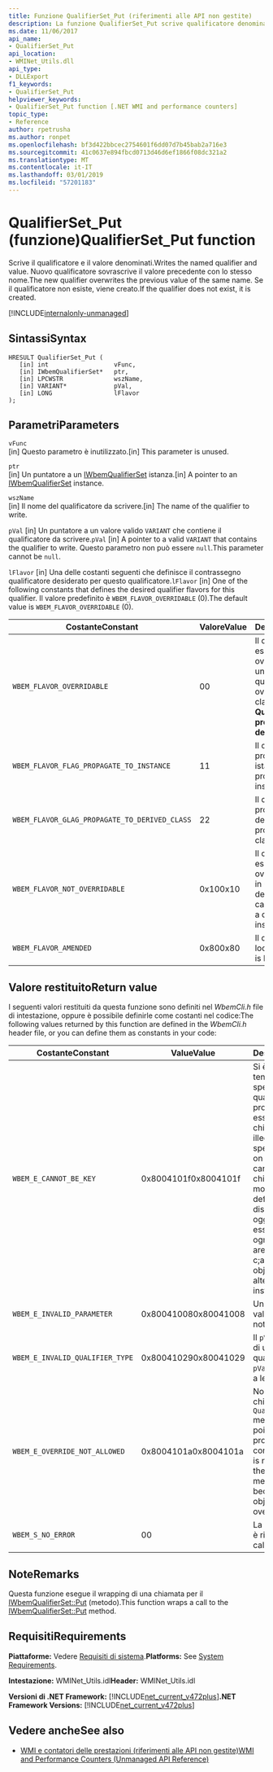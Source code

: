 ```yaml
---
title: Funzione QualifierSet_Put (riferimenti alle API non gestite)
description: La funzione QualifierSet_Put scrive qualificatore denominato e il relativo valore.
ms.date: 11/06/2017
api_name:
- QualifierSet_Put
api_location:
- WMINet_Utils.dll
api_type:
- DLLExport
f1_keywords:
- QualifierSet_Put
helpviewer_keywords:
- QualifierSet_Put function [.NET WMI and performance counters]
topic_type:
- Reference
author: rpetrusha
ms.author: ronpet
ms.openlocfilehash: bf3d422bbcec2754601f6dd07d7b45bab2a716e3
ms.sourcegitcommit: 41c0637e894fbcd0713d46d6ef1866f08dc321a2
ms.translationtype: MT
ms.contentlocale: it-IT
ms.lasthandoff: 03/01/2019
ms.locfileid: "57201183"
---
```

# <a name="qualifiersetput-function"></a><span data-ttu-id="e7a0d-103">QualifierSet_Put (funzione)</span><span class="sxs-lookup"><span data-stu-id="e7a0d-103">QualifierSet_Put function</span></span>
<span data-ttu-id="e7a0d-104">Scrive il qualificatore e il valore denominati.</span><span class="sxs-lookup"><span data-stu-id="e7a0d-104">Writes the named qualifier and value.</span></span> <span data-ttu-id="e7a0d-105">Nuovo qualificatore sovrascrive il valore precedente con lo stesso nome.</span><span class="sxs-lookup"><span data-stu-id="e7a0d-105">The new qualifier overwrites the previous value of the same name.</span></span> <span data-ttu-id="e7a0d-106">Se il qualificatore non esiste, viene creato.</span><span class="sxs-lookup"><span data-stu-id="e7a0d-106">If the qualifier does not exist, it is created.</span></span> 

[!INCLUDE[internalonly-unmanaged](../../../../includes/internalonly-unmanaged.md)]
  
## <a name="syntax"></a><span data-ttu-id="e7a0d-107">Sintassi</span><span class="sxs-lookup"><span data-stu-id="e7a0d-107">Syntax</span></span>  
  
```  
HRESULT QualifierSet_Put (
   [in] int                  vFunc, 
   [in] IWbemQualifierSet*   ptr, 
   [in] LPCWSTR              wszName,
   [in] VARIANT*             pVal,
   [in] LONG                 lFlavor
); 
```  

## <a name="parameters"></a><span data-ttu-id="e7a0d-108">Parametri</span><span class="sxs-lookup"><span data-stu-id="e7a0d-108">Parameters</span></span>

`vFunc`   
<span data-ttu-id="e7a0d-109">[in] Questo parametro è inutilizzato.</span><span class="sxs-lookup"><span data-stu-id="e7a0d-109">[in] This parameter is unused.</span></span>

`ptr`   
<span data-ttu-id="e7a0d-110">[in] Un puntatore a un [IWbemQualifierSet](/windows/desktop/api/wbemcli/nn-wbemcli-iwbemqualifierset) istanza.</span><span class="sxs-lookup"><span data-stu-id="e7a0d-110">[in] A pointer to an [IWbemQualifierSet](/windows/desktop/api/wbemcli/nn-wbemcli-iwbemqualifierset) instance.</span></span>

`wszName`   
<span data-ttu-id="e7a0d-111">[in] Il nome del qualificatore da scrivere.</span><span class="sxs-lookup"><span data-stu-id="e7a0d-111">[in] The name of the qualifier to write.</span></span>

<span data-ttu-id="e7a0d-112">`pVal` [in] Un puntatore a un valore valido `VARIANT` che contiene il qualificatore da scrivere.</span><span class="sxs-lookup"><span data-stu-id="e7a0d-112">`pVal` [in] A pointer to a valid `VARIANT` that contains the qualifier to write.</span></span> <span data-ttu-id="e7a0d-113">Questo parametro non può essere `null`.</span><span class="sxs-lookup"><span data-stu-id="e7a0d-113">This parameter cannot be `null`.</span></span>

<span data-ttu-id="e7a0d-114">`lFlavor` [in] Una delle costanti seguenti che definisce il contrassegno qualificatore desiderato per questo qualificatore.</span><span class="sxs-lookup"><span data-stu-id="e7a0d-114">`lFlavor` [in] One of the following constants that defines the desired qualifier flavors for this qualifier.</span></span> <span data-ttu-id="e7a0d-115">Il valore predefinito è `WBEM_FLAVOR_OVERRIDABLE` (0).</span><span class="sxs-lookup"><span data-stu-id="e7a0d-115">The default value is `WBEM_FLAVOR_OVERRIDABLE` (0).</span></span>

|<span data-ttu-id="e7a0d-116">Costante</span><span class="sxs-lookup"><span data-stu-id="e7a0d-116">Constant</span></span>  |<span data-ttu-id="e7a0d-117">Valore</span><span class="sxs-lookup"><span data-stu-id="e7a0d-117">Value</span></span>  |<span data-ttu-id="e7a0d-118">Descrizione</span><span class="sxs-lookup"><span data-stu-id="e7a0d-118">Description</span></span>  |
|---------|---------|---------|
| `WBEM_FLAVOR_OVERRIDABLE` | <span data-ttu-id="e7a0d-119">0</span><span class="sxs-lookup"><span data-stu-id="e7a0d-119">0</span></span> | <span data-ttu-id="e7a0d-120">Il qualificatore può essere sottoposto a override in un'istanza o una classe derivata.</span><span class="sxs-lookup"><span data-stu-id="e7a0d-120">The qualifier can be overridden in a derived class or instance.</span></span> <span data-ttu-id="e7a0d-121">**Questo è il valore predefinito.**</span><span class="sxs-lookup"><span data-stu-id="e7a0d-121">**This is the default value.**</span></span> |
| `WBEM_FLAVOR_FLAG_PROPAGATE_TO_INSTANCE` | <span data-ttu-id="e7a0d-122">1</span><span class="sxs-lookup"><span data-stu-id="e7a0d-122">1</span></span> | <span data-ttu-id="e7a0d-123">Il qualificatore viene propagato alle istanze.</span><span class="sxs-lookup"><span data-stu-id="e7a0d-123">The qualifier is propagated to instances.</span></span> |
| `WBEM_FLAVOR_GLAG_PROPAGATE_TO_DERIVED_CLASS` | <span data-ttu-id="e7a0d-124">2</span><span class="sxs-lookup"><span data-stu-id="e7a0d-124">2</span></span> | <span data-ttu-id="e7a0d-125">Il qualificatore viene propagato alle classi derivate.</span><span class="sxs-lookup"><span data-stu-id="e7a0d-125">The qualifier is propagated to derived classes.</span></span> |
| `WBEM_FLAVOR_NOT_OVERRIDABLE` | <span data-ttu-id="e7a0d-126">0x10</span><span class="sxs-lookup"><span data-stu-id="e7a0d-126">0x10</span></span> | <span data-ttu-id="e7a0d-127">Il qualificatore non può essere sottoposto a override in una classe o in un'istanza derivata.</span><span class="sxs-lookup"><span data-stu-id="e7a0d-127">The qualifier cannot be overridden in a derived class or instance.</span></span> |
| `WBEM_FLAVOR_AMENDED` | <span data-ttu-id="e7a0d-128">0x80</span><span class="sxs-lookup"><span data-stu-id="e7a0d-128">0x80</span></span> | <span data-ttu-id="e7a0d-129">Il qualificatore è localizzato.</span><span class="sxs-lookup"><span data-stu-id="e7a0d-129">The qualifier is localized.</span></span> |

## <a name="return-value"></a><span data-ttu-id="e7a0d-130">Valore restituito</span><span class="sxs-lookup"><span data-stu-id="e7a0d-130">Return value</span></span>

<span data-ttu-id="e7a0d-131">I seguenti valori restituiti da questa funzione sono definiti nel *WbemCli.h* file di intestazione, oppure è possibile definirle come costanti nel codice:</span><span class="sxs-lookup"><span data-stu-id="e7a0d-131">The following values returned by this function are defined in the *WbemCli.h* header file, or you can define them as constants in your code:</span></span>

|<span data-ttu-id="e7a0d-132">Costante</span><span class="sxs-lookup"><span data-stu-id="e7a0d-132">Constant</span></span>  |<span data-ttu-id="e7a0d-133">Value</span><span class="sxs-lookup"><span data-stu-id="e7a0d-133">Value</span></span>  |<span data-ttu-id="e7a0d-134">Descrizione</span><span class="sxs-lookup"><span data-stu-id="e7a0d-134">Description</span></span>  |
|---------|---------|---------|
| `WBEM_E_CANNOT_BE_KEY` | <span data-ttu-id="e7a0d-135">0x8004101f</span><span class="sxs-lookup"><span data-stu-id="e7a0d-135">0x8004101f</span></span> | <span data-ttu-id="e7a0d-136">Si è verificato un tentativo non valido per specificare il **chiave** qualificatore su una proprietà che non può essere una chiave.</span><span class="sxs-lookup"><span data-stu-id="e7a0d-136">There was an illegal attempt to specify the **Key** qualifier on a property that cannot be a key.</span></span> <span data-ttu-id="e7a0d-137">Le chiavi specificate del modello a oggetti c; definizione di set di disponibilità per un oggetto e non può essere modificato in ogni istanza.</span><span class="sxs-lookup"><span data-stu-id="e7a0d-137">The keys are specified om tje c;ass definition for an object and cannot be altered on a per-instance basis.</span></span> |
| `WBEM_E_INVALID_PARAMETER` | <span data-ttu-id="e7a0d-138">0x80041008</span><span class="sxs-lookup"><span data-stu-id="e7a0d-138">0x80041008</span></span> | <span data-ttu-id="e7a0d-139">Un parametro non è valido.</span><span class="sxs-lookup"><span data-stu-id="e7a0d-139">A parameter is not valid.</span></span> |
| `WBEM_E_INVALID_QUALIFIER_TYPE` | <span data-ttu-id="e7a0d-140">0x80041029</span><span class="sxs-lookup"><span data-stu-id="e7a0d-140">0x80041029</span></span> | <span data-ttu-id="e7a0d-141">Il `pVal` parametro non è di un tipo di qualificatore valido.</span><span class="sxs-lookup"><span data-stu-id="e7a0d-141">The `pVal` parameter is not of a legal qualifier type.</span></span> |
| `WBEM_E_OVERRIDE_NOT_ALLOWED` | <span data-ttu-id="e7a0d-142">0x8004101a</span><span class="sxs-lookup"><span data-stu-id="e7a0d-142">0x8004101a</span></span> | <span data-ttu-id="e7a0d-143">Non è possibile chiamare il `QualifierSet_Put` metodo sul qualificatore poiché l'oggetto proprietario non consente sostituzioni.</span><span class="sxs-lookup"><span data-stu-id="e7a0d-143">It is not possible to call the `QualifierSet_Put` method on the qualifier because the owning object does not permit overrides.</span></span> |
| `WBEM_S_NO_ERROR` | <span data-ttu-id="e7a0d-144">0</span><span class="sxs-lookup"><span data-stu-id="e7a0d-144">0</span></span> | <span data-ttu-id="e7a0d-145">La chiamata di funzione è riuscita.</span><span class="sxs-lookup"><span data-stu-id="e7a0d-145">The function call was successful.</span></span>  |
  
## <a name="remarks"></a><span data-ttu-id="e7a0d-146">Note</span><span class="sxs-lookup"><span data-stu-id="e7a0d-146">Remarks</span></span>

<span data-ttu-id="e7a0d-147">Questa funzione esegue il wrapping di una chiamata per il [IWbemQualifierSet::Put](/windows/desktop/api/wbemcli/nf-wbemcli-iwbemqualifierset-put) (metodo).</span><span class="sxs-lookup"><span data-stu-id="e7a0d-147">This function wraps a call to the [IWbemQualifierSet::Put](/windows/desktop/api/wbemcli/nf-wbemcli-iwbemqualifierset-put) method.</span></span>

## <a name="requirements"></a><span data-ttu-id="e7a0d-148">Requisiti</span><span class="sxs-lookup"><span data-stu-id="e7a0d-148">Requirements</span></span>  
 <span data-ttu-id="e7a0d-149">**Piattaforme:** Vedere [Requisiti di sistema](../../../../docs/framework/get-started/system-requirements.md).</span><span class="sxs-lookup"><span data-stu-id="e7a0d-149">**Platforms:** See [System Requirements](../../../../docs/framework/get-started/system-requirements.md).</span></span>  
  
 <span data-ttu-id="e7a0d-150">**Intestazione:** WMINet_Utils.idl</span><span class="sxs-lookup"><span data-stu-id="e7a0d-150">**Header:** WMINet_Utils.idl</span></span>  
  
 <span data-ttu-id="e7a0d-151">**Versioni di .NET Framework:** [!INCLUDE[net_current_v472plus](../../../../includes/net-current-v472plus.md)]</span><span class="sxs-lookup"><span data-stu-id="e7a0d-151">**.NET Framework Versions:** [!INCLUDE[net_current_v472plus](../../../../includes/net-current-v472plus.md)]</span></span>  
  
## <a name="see-also"></a><span data-ttu-id="e7a0d-152">Vedere anche</span><span class="sxs-lookup"><span data-stu-id="e7a0d-152">See also</span></span>
- [<span data-ttu-id="e7a0d-153">WMI e contatori delle prestazioni (riferimenti alle API non gestite)</span><span class="sxs-lookup"><span data-stu-id="e7a0d-153">WMI and Performance Counters (Unmanaged API Reference)</span></span>](index.md)
